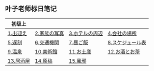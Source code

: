 ## 叶子老师标日笔记

| 初级上                 |                          |                            |                              |
| ---------------------- | ------------------------ | -------------------------- | ---------------------------- |
| [1.出迎え](s1/e1.md)   | [2.家族の写真](s1/e2.md) | [3.ホテルの周辺](s1/e3.md) | [4.会社の場所](s1/e4.md)     |
| [5.遅刻](s1/e5.md)     | [6.交通機関](s1/e6.md)   | [7.昼ご飯](s1/e7.md)       | [8.スケジュール表](s1/e8.md) |
| [9.温泉](s1/e9.md)     | [10.美術館](s1/e10.md)   | [11.お土産](s1/e11.md)     | [12.お酒とお茶](s1/e12.md)   |
| [13.居酒屋](s1/e13.md) | [14.原稿](s1/e14.md)     | [15.風邪](s1/e15.md)       |                              |



















